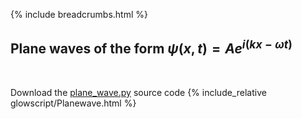 {% include breadcrumbs.html %}

## Plane waves of the form $\psi(x, t) = Ae^{i(k x - \omega t)}$
<div class="header_line"><br/></div>

Download the [plane_wave.py](plane_wave.py) source code
{% include_relative glowscript/Planewave.html %}



    